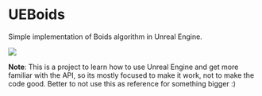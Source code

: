 # UEBoids

Simple implementation of Boids algorithm in Unreal Engine.

![](Images/20210307_ueboids.gif)

**Note**: This is a project to learn how to use Unreal Engine and get more familiar with the API, so its mostly focused to make it work, not to make the code good. 
Better to not use this as reference for something bigger :)
